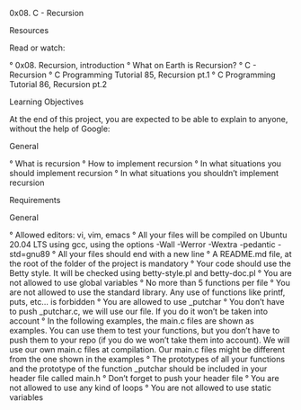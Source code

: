 0x08. C - Recursion

Resources

Read or watch:

° 0x08. Recursion, introduction
° What on Earth is Recursion?
° C - Recursion
° C Programming Tutorial 85, Recursion pt.1
° C Programming Tutorial 86, Recursion pt.2

Learning Objectives

At the end of this project, you are expected to be able to explain to anyone, without the help of Google:

General

° What is recursion
° How to implement recursion
° In what situations you should implement recursion
° In what situations you shouldn’t implement recursion

Requirements

General

° Allowed editors: vi, vim, emacs
° All your files will be compiled on Ubuntu 20.04 LTS using gcc, using the options -Wall -Werror -Wextra -pedantic -std=gnu89
° All your files should end with a new line
° A README.md file, at the root of the folder of the project is mandatory
° Your code should use the Betty style. It will be checked using betty-style.pl and betty-doc.pl
° You are not allowed to use global variables
° No more than 5 functions per file
° You are not allowed to use the standard library. Any use of functions like printf, puts, etc… is forbidden
° You are allowed to use _putchar
° You don’t have to push _putchar.c, we will use our file. If you do it won’t be taken into account
° In the following examples, the main.c files are shown as examples. You can use them to test your functions, but you don’t have to push them to your repo (if you do we won’t take them into account). We will use our own main.c files at compilation. Our main.c files might be different from the one shown in the examples
° The prototypes of all your functions and the prototype of the function _putchar should be included in your header file called main.h
° Don’t forget to push your header file
° You are not allowed to use any kind of loops
° You are not allowed to use static variables
